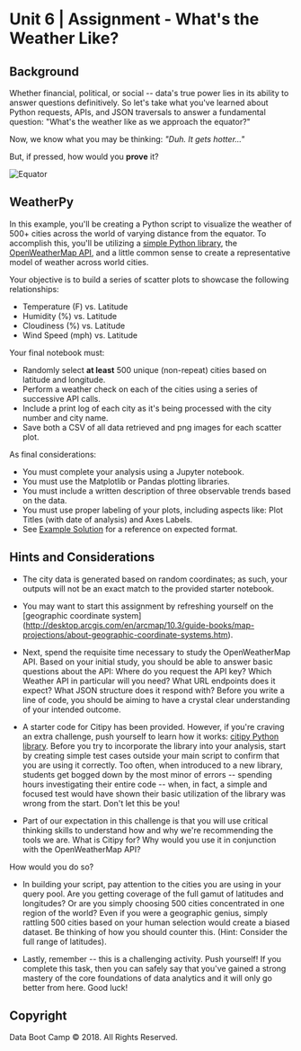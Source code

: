 ﻿# Unit 6 | Assignment - What's the Weather Like?

## Background

Whether financial, political, or social -- data's true power lies in its ability to answer questions definitively.
 So let's take what you've learned about Python requests, APIs, and JSON traversals to answer a fundamental question: 
"What's the weather like as we approach the equator?"

Now, we know what you may be thinking: _"Duh. It gets hotter..."_

But, if pressed, how would you **prove** it?

![Equator](Images/equatorsign.png)

## WeatherPy

In this example, you'll be creating a Python script to visualize the weather of 500+ cities across the world 
of varying distance from the equator. To accomplish this, you'll be utilizing a 
[simple Python library](https://pypi.python.org/pypi/citipy), the [OpenWeatherMap API](https://openweathermap.org/api),
 and a little common sense to create a representative model of weather across world cities.

Your objective is to build a series of scatter plots to showcase the following relationships:

* Temperature (F) vs. Latitude
* Humidity (%) vs. Latitude
* Cloudiness (%) vs. Latitude
* Wind Speed (mph) vs. Latitude

Your final notebook must:

* Randomly select **at least** 500 unique (non-repeat) cities based on latitude and longitude.
* Perform a weather check on each of the cities using a series of successive API calls.
* Include a print log of each city as it's being processed with the city number and city name.
* Save both a CSV of all data retrieved and png images for each scatter plot.

As final considerations:

* You must complete your analysis using a Jupyter notebook.
* You must use the Matplotlib or Pandas plotting libraries.
* You must include a written description of three observable trends based on the data.
* You must use proper labeling of your plots, including aspects like: Plot Titles (with date of analysis) and Axes Labels.
* See [Example Solution](WeatherPy_Example.pdf) for a reference on expected format.

## Hints and Considerations

* The city data is generated based on random coordinates; as such, your outputs will not be an exact match to the provided starter notebook.

* You may want to start this assignment by refreshing yourself on the [geographic coordinate system]
(http://desktop.arcgis.com/en/arcmap/10.3/guide-books/map-projections/about-geographic-coordinate-systems.htm).

* Next, spend the requisite time necessary to study the OpenWeatherMap API. Based on your initial study, you should be able to answer 
 basic questions about the API: Where do you request the API key? Which Weather API in particular will you need? 
What URL endpoints does it expect? What JSON structure does it respond with? Before you write a line of code, 
you should be aiming to have a crystal clear understanding of your intended outcome.

* A starter code for Citipy has been provided. However, if you're craving an extra challenge, 
push yourself to learn how it works: [citipy Python library](https://pypi.python.org/pypi/citipy). 
Before you try to incorporate the library into your analysis, start by creating simple test cases outside your 
main script to confirm that you are using it correctly. Too often, when introduced to a new library,
 students get bogged down by the most minor of errors -- spending hours investigating their entire code --
 when, in fact, a simple and focused test would have shown their basic utilization of the library was wrong from the start. 
Don't let this be you!

* Part of our expectation in this challenge is that you will use critical thinking skills to understand how and 
why we're recommending the tools we are. What is Citipy for? Why would you use it in conjunction with the OpenWeatherMap API?

 How would you do so?

* In building your script, pay attention to the cities you are using in your query pool. Are you getting coverage of the full gamut 
of latitudes and longitudes? Or are you simply choosing 500 cities concentrated in one region of the world? Even if you were a geographic 
genius, simply rattling 500 cities based on your human selection would create a biased dataset. Be thinking of how you should counter this. 
(Hint: Consider the full range of latitudes).

* Lastly, remember -- this is a challenging activity. Push yourself! If you complete this task, then you can safely say that you've 
gained a strong mastery of the core foundations of data analytics and it will only go better from here. Good luck!

## Copyright

Data Boot Camp © 2018. All Rights Reserved.
